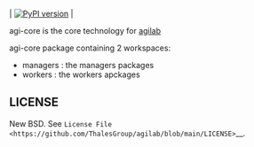 | [![PyPI version](https://img.shields.io/pypi/v/agi-core.svg)](https://pypi.org/project/agi-core) |

agi-core is the core technology for [agilab](https://github.com/ThalesGroup/agilab)

agi-core package containing 2 workspaces:
- managers : the managers packages
- workers : the workers apckages

LICENSE
-------

New BSD. See `License File <https://github.com/ThalesGroup/agilab/blob/main/LICENSE>`__.